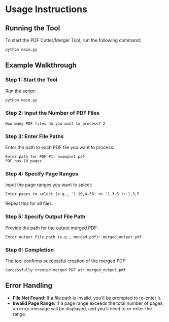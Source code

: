 # Usage Instructions

## Running the Tool
To start the PDF Cutter/Merger Tool, run the following command:
```bash
python main.py
```

## Example Walkthrough
### Step 1: Start the Tool
Run the script:
```bash
python main.py
```

### Step 2: Input the Number of PDF Files
```
How many PDF files do you want to process? 2
```

### Step 3: Enter File Paths
Enter the path to each PDF file you want to process:
```
Enter path for PDF #1: example1.pdf
PDF has 10 pages
```

### Step 4: Specify Page Ranges
Input the page ranges you want to select:
```
Enter pages to select (e.g., '1-10,4-30' or '1,3-5'): 1-3,5
```

Repeat this for all files.

### Step 5: Specify Output File Path
Provide the path for the output merged PDF:
```
Enter output file path (e.g., merged.pdf): merged_output.pdf
```

### Step 6: Completion
The tool confirms successful creation of the merged PDF:
```
Successfully created merged PDF at: merged_output.pdf
```

## Error Handling
- **File Not Found:** If a file path is invalid, you'll be prompted to re-enter it.
- **Invalid Page Range:** If a page range exceeds the total number of pages, an error message will be displayed, and you'll need to re-enter the range.